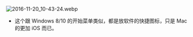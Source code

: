 
![2016-11-20_10-43-24.webp](https://openfilecdn.upupmo.com/upupmo-article/mac/basic/mac-basic-6-launchpad.png)

- 这个跟 Windows 8/10 的开始菜单类似，都是放软件的快捷图标，只是 Mac 的更加 iOS 而已。
